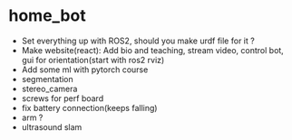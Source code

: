 # home_bot
* Set everything up with ROS2, should you make urdf file for it ?
* Make website(react): Add bio and teaching, stream video, control bot, gui for orientation(start with ros2 rviz)
* Add some ml with pytorch course
* segmentation
* stereo_camera
* screws for perf board
* fix battery connection(keeps falling)
* arm ?
* ultrasound slam

